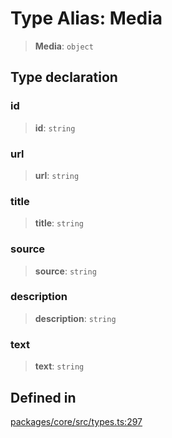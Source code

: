 # Type Alias: Media

> **Media**: `object`

## Type declaration

### id

> **id**: `string`

### url

> **url**: `string`

### title

> **title**: `string`

### source

> **source**: `string`

### description

> **description**: `string`

### text

> **text**: `string`

## Defined in

[packages/core/src/types.ts:297](https://github.com/ai16z/eliza/blob/main/packages/core/src/types.ts#L297)
